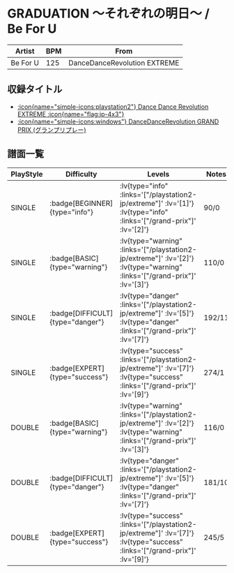 # GRADUATION ～それぞれの明日～ / Be For U

|Artist|BPM|From|
|------|---|----|
|Be For U|125|DanceDanceRevolution EXTREME|

## 収録タイトル

- [ :icon{name="simple-icons:playstation2"} Dance Dance Revolution EXTREME :icon{name="flag:jp-4x3"} ](/playstation2-jp/extreme)
- [ :icon{name="simple-icons:windows"} DanceDanceRevolution GRAND PRIX (グランプリプレー)](/grand-prix)

## 譜面一覧

|PlayStyle|Difficulty|Levels|Notes|Movie|
|---------|----------|------|-----|-----|
|SINGLE| :badge[BEGINNER]{type="info"} | :lv{type="info" :links='["/playstation2-jp/extreme"]' :lv='[1]'}  :lv{type="info" :links='["/grand-prix"]' :lv='[2]'} |90/0||
|SINGLE| :badge[BASIC]{type="warning"} | :lv{type="warning" :links='["/playstation2-jp/extreme"]' :lv='[2]'}  :lv{type="warning" :links='["/grand-prix"]' :lv='[3]'} |110/0||
|SINGLE| :badge[DIFFICULT]{type="danger"} | :lv{type="danger" :links='["/playstation2-jp/extreme"]' :lv='[5]'}  :lv{type="danger" :links='["/grand-prix"]' :lv='[7]'} |192/11||
|SINGLE| :badge[EXPERT]{type="success"} | :lv{type="success" :links='["/playstation2-jp/extreme"]' :lv='[7]'}  :lv{type="success" :links='["/grand-prix"]' :lv='[9]'} |274/1||
|DOUBLE| :badge[BASIC]{type="warning"} | :lv{type="warning" :links='["/playstation2-jp/extreme"]' :lv='[2]'}  :lv{type="warning" :links='["/grand-prix"]' :lv='[3]'} |116/0||
|DOUBLE| :badge[DIFFICULT]{type="danger"} | :lv{type="danger" :links='["/playstation2-jp/extreme"]' :lv='[5]'}  :lv{type="danger" :links='["/grand-prix"]' :lv='[7]'} |181/10||
|DOUBLE| :badge[EXPERT]{type="success"} | :lv{type="success" :links='["/playstation2-jp/extreme"]' :lv='[7]'}  :lv{type="success" :links='["/grand-prix"]' :lv='[9]'} |245/5||
